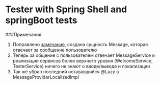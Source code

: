 # Tester with Spring Shell and springBoot tests

###Примечания
1. Поправлено [замечание](https://github.com/AndrK76/2023-07-otus-spring-koritsky/pull/3#discussion_r1299447175),
создана сущность Message, которая отвечает за сообщение пользователю
2. Теперь за общение с пользователем отвечает MessageService и реализации 
сервисов более верхнего уровня (WelcomeService, TesterService) ничего не знают
о вводе/выводе и локализации
3. Так же убран последний остававшийся @Lazy в MessageProviderLocalizedImpl
